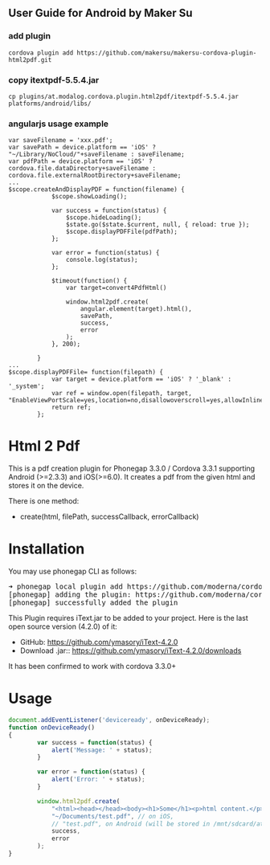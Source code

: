 ## User Guide for Android by Maker Su
### add plugin
```
cordova plugin add https://github.com/makersu/makersu-cordova-plugin-html2pdf.git
```
### copy itextpdf-5.5.4.jar
```
cp plugins/at.modalog.cordova.plugin.html2pdf/itextpdf-5.5.4.jar platforms/android/libs/
```
### angularjs usage example
```
var saveFilename = 'xxx.pdf';
var savePath = device.platform == 'iOS' ? "~/Library/NoCloud/"+saveFilename : saveFilename;
var pdfPath = device.platform == 'iOS' ? cordova.file.dataDirectory+saveFilename : cordova.file.externalRootDirectory+saveFilename;
...
$scope.createAndDisplayPDF = function(filename) {
            $scope.showLoading();

            var success = function(status) {
                $scope.hideLoading();
                $state.go($state.$current, null, { reload: true });
                $scope.displayPDFFile(pdfPath); 
            };

            var error = function(status) {
                console.log(status);
            };

            $timeout(function() {
                var target=convert4PdfHtml()
                
                window.html2pdf.create(
                    angular.element(target).html(),
                    savePath,
                    success,
                    error
                );
            }, 200);

        }
...
$scope.displayPDFFile= function(filepath) {
            var target = device.platform == 'iOS' ? '_blank' : '_system';
            var ref = window.open(filepath, target, "EnableViewPortScale=yes,location=no,disallowoverscroll=yes,allowInlineMediaPlayback=yes,toolbarposition=top,transitionstyle=fliphorizontal");
            return ref;
        };

```

Html 2 Pdf
=============

This is a pdf creation plugin for Phonegap 3.3.0 / Cordova 3.3.1 supporting Android (>=2.3.3) and iOS(>=6.0).
It creates a pdf from the given html and stores it on the device.

There is one method:

* create(html, filePath, successCallback, errorCallback)

Installation
======
You may use phonegap CLI as follows:

<pre>
➜ phonegap local plugin add https://github.com/moderna/cordova-plugin-html2pdf.git
[phonegap] adding the plugin: https://github.com/moderna/cordova-plugin-html2pdf.git
[phonegap] successfully added the plugin
</pre>

This Plugin requires iText.jar to be added to your project. Here is the last open source version (4.2.0) of it:    

 * GitHub: https://github.com/ymasory/iText-4.2.0
 * Download .jar:: https://github.com/ymasory/iText-4.2.0/downloads  
  
It has been confirmed to work with cordova 3.3.0+

Usage
====
```javascript
document.addEventListener('deviceready', onDeviceReady);
function onDeviceReady()
{
        var success = function(status) {
            alert('Message: ' + status);
        }

        var error = function(status) {
            alert('Error: ' + status);
        }

        window.html2pdf.create(
            "<html><head></head><body><h1>Some</h1><p>html content.</p></body></html>",
            "~/Documents/test.pdf", // on iOS,
			// "test.pdf", on Android (will be stored in /mnt/sdcard/at.modalog.cordova.plugin.html2pdf/test.pdf)
            success,
            error
        );
}
```


